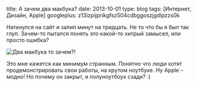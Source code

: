 title: А зачем два макбука?
date: 2013-10-01
type: blog
tags: [Интернет, Дизайн, Apple]
googleplus: z13izpijprikgfsz504cdbggoszjgdlpzzs0k

Наткнулся на сайт и залип минут на тридцать. Не то что бы я был так глуп. Зачем-то пытался понять это какой-то хитрый замысел, или просто ошибка?

![Два макбука то зачем?!](/static/files/twomacbooks.png)

Это мне кажется как минимум странным. Понятно что люди хотят продемонстрировать свои работы, на крутом ноутбуке. Ну Apple – модно! Но почему он закрыт, и полуноутбоук сзади? :)